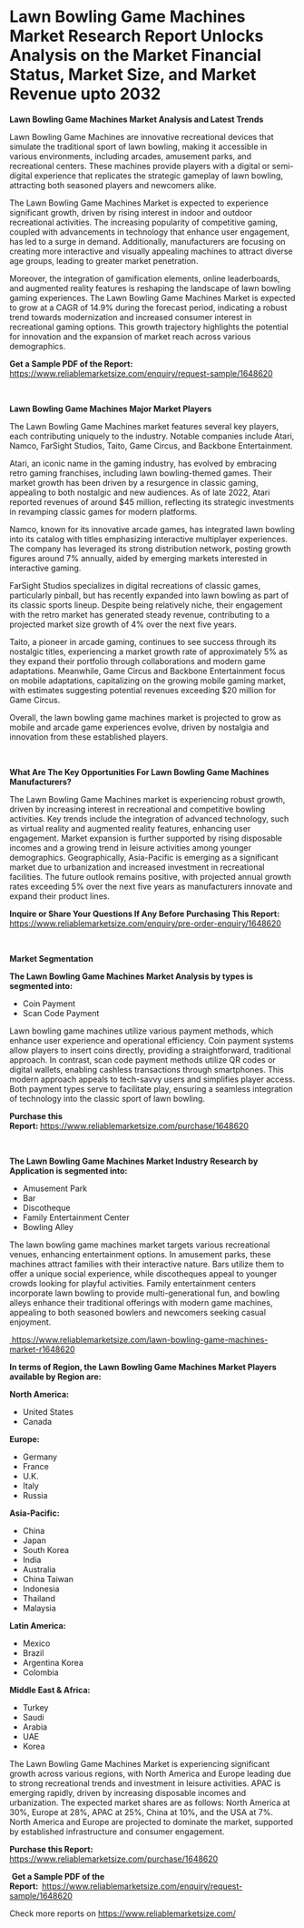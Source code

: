 <p><h1>Lawn Bowling Game Machines Market Research Report Unlocks Analysis on the Market Financial Status, Market Size, and Market Revenue upto 2032</h1></p><p><strong>Lawn Bowling Game Machines Market Analysis and Latest Trends</strong></p>
<p><p>Lawn Bowling Game Machines are innovative recreational devices that simulate the traditional sport of lawn bowling, making it accessible in various environments, including arcades, amusement parks, and recreational centers. These machines provide players with a digital or semi-digital experience that replicates the strategic gameplay of lawn bowling, attracting both seasoned players and newcomers alike.</p><p>The Lawn Bowling Game Machines Market is expected to experience significant growth, driven by rising interest in indoor and outdoor recreational activities. The increasing popularity of competitive gaming, coupled with advancements in technology that enhance user engagement, has led to a surge in demand. Additionally, manufacturers are focusing on creating more interactive and visually appealing machines to attract diverse age groups, leading to greater market penetration.</p><p>Moreover, the integration of gamification elements, online leaderboards, and augmented reality features is reshaping the landscape of lawn bowling gaming experiences. The Lawn Bowling Game Machines Market is expected to grow at a CAGR of 14.9% during the forecast period, indicating a robust trend towards modernization and increased consumer interest in recreational gaming options. This growth trajectory highlights the potential for innovation and the expansion of market reach across various demographics.</p></p>
<p><strong>Get a Sample PDF of the Report:&nbsp;</strong> <a href="https://www.reliablemarketsize.com/enquiry/request-sample/1648620?utm_campaign=2944&utm_medium=2&utm_source=Github&utm_content=ia&utm_term=25032025&utm_id=lawn-bowling-game-machines">https://www.reliablemarketsize.com/enquiry/request-sample/1648620</a></p>
<p>&nbsp;</p>
<p><strong>Lawn Bowling Game Machines Major Market Players</strong></p>
<p><p>The Lawn Bowling Game Machines market features several key players, each contributing uniquely to the industry. Notable companies include Atari, Namco, FarSight Studios, Taito, Game Circus, and Backbone Entertainment.</p><p>Atari, an iconic name in the gaming industry, has evolved by embracing retro gaming franchises, including lawn bowling-themed games. Their market growth has been driven by a resurgence in classic gaming, appealing to both nostalgic and new audiences. As of late 2022, Atari reported revenues of around $45 million, reflecting its strategic investments in revamping classic games for modern platforms.</p><p>Namco, known for its innovative arcade games, has integrated lawn bowling into its catalog with titles emphasizing interactive multiplayer experiences. The company has leveraged its strong distribution network, posting growth figures around 7% annually, aided by emerging markets interested in interactive gaming.</p><p>FarSight Studios specializes in digital recreations of classic games, particularly pinball, but has recently expanded into lawn bowling as part of its classic sports lineup. Despite being relatively niche, their engagement with the retro market has generated steady revenue, contributing to a projected market size growth of 4% over the next five years.</p><p>Taito, a pioneer in arcade gaming, continues to see success through its nostalgic titles, experiencing a market growth rate of approximately 5% as they expand their portfolio through collaborations and modern game adaptations. Meanwhile, Game Circus and Backbone Entertainment focus on mobile adaptations, capitalizing on the growing mobile gaming market, with estimates suggesting potential revenues exceeding $20 million for Game Circus.</p><p>Overall, the lawn bowling game machines market is projected to grow as mobile and arcade game experiences evolve, driven by nostalgia and innovation from these established players.</p></p>
<p>&nbsp;</p>
<p><strong>What Are The Key Opportunities For Lawn Bowling Game Machines Manufacturers?</strong></p>
<p><p>The Lawn Bowling Game Machines market is experiencing robust growth, driven by increasing interest in recreational and competitive bowling activities. Key trends include the integration of advanced technology, such as virtual reality and augmented reality features, enhancing user engagement. Market expansion is further supported by rising disposable incomes and a growing trend in leisure activities among younger demographics. Geographically, Asia-Pacific is emerging as a significant market due to urbanization and increased investment in recreational facilities. The future outlook remains positive, with projected annual growth rates exceeding 5% over the next five years as manufacturers innovate and expand their product lines.</p></p>
<p><strong>Inquire or Share Your Questions If Any Before Purchasing This Report:</strong> <a href="https://www.reliablemarketsize.com/enquiry/pre-order-enquiry/1648620?utm_campaign=2944&utm_medium=2&utm_source=Github&utm_content=ia&utm_term=25032025&utm_id=lawn-bowling-game-machines">https://www.reliablemarketsize.com/enquiry/pre-order-enquiry/1648620</a></p>
<p>&nbsp;</p>
<p><strong>Market Segmentation</strong></p>
<p><strong>The Lawn Bowling Game Machines Market Analysis by types is segmented into:</strong></p>
<p><ul><li>Coin Payment</li><li>Scan Code Payment</li></ul></p>
<p><p>Lawn bowling game machines utilize various payment methods, which enhance user experience and operational efficiency. Coin payment systems allow players to insert coins directly, providing a straightforward, traditional approach. In contrast, scan code payment methods utilize QR codes or digital wallets, enabling cashless transactions through smartphones. This modern approach appeals to tech-savvy users and simplifies player access. Both payment types serve to facilitate play, ensuring a seamless integration of technology into the classic sport of lawn bowling.</p></p>
<p><strong>Purchase this Report:&nbsp;</strong><a href="https://www.reliablemarketsize.com/purchase/1648620?utm_campaign=2944&utm_medium=2&utm_source=Github&utm_content=ia&utm_term=25032025&utm_id=lawn-bowling-game-machines">https://www.reliablemarketsize.com/purchase/1648620</a></p>
<p>&nbsp;</p>
<p><strong>The Lawn Bowling Game Machines Market Industry Research by Application is segmented into:</strong></p>
<p><ul><li>Amusement Park</li><li>Bar</li><li>Discotheque</li><li>Family Entertainment Center</li><li>Bowling Alley</li></ul></p>
<p><p>The lawn bowling game machines market targets various recreational venues, enhancing entertainment options. In amusement parks, these machines attract families with their interactive nature. Bars utilize them to offer a unique social experience, while discotheques appeal to younger crowds looking for playful activities. Family entertainment centers incorporate lawn bowling to provide multi-generational fun, and bowling alleys enhance their traditional offerings with modern game machines, appealing to both seasoned bowlers and newcomers seeking casual enjoyment.</p></p>
<p><a href="https://www.reliablemarketsize.com/lawn-bowling-game-machines-market-r1648620?utm_campaign=2944&utm_medium=2&utm_source=Github&utm_content=ia&utm_term=25032025&utm_id=lawn-bowling-game-machines">&nbsp;https://www.reliablemarketsize.com/lawn-bowling-game-machines-market-r1648620</a></p>
<p><strong>In terms of Region, the Lawn Bowling Game Machines Market Players available by Region are:</strong></p>
<p>
    <p> <strong> North America: </strong>
        <ul>
            <li>United States</li>
            <li>Canada</li>
        </ul>
        </p> 
    <p> <strong> Europe: </strong>
        <ul>
            <li>Germany</li>
            <li>France</li>
            <li>U.K.</li>
            <li>Italy</li>
            <li>Russia</li>
        </ul>
        </p> 
    <p> <strong> Asia-Pacific: </strong>
        <ul>
            <li>China</li>
            <li>Japan</li>
            <li>South Korea</li>
            <li>India</li>
            <li>Australia</li>
            <li>China Taiwan</li>
            <li>Indonesia</li>
            <li>Thailand</li>
            <li>Malaysia</li>
        </ul>
        </p> 
    <p> <strong> Latin America: </strong>
        <ul>
            <li>Mexico</li>
            <li>Brazil</li>
            <li>Argentina Korea</li>
            <li>Colombia</li>
        </ul>
        </p> 
    <p> <strong> Middle East & Africa: </strong>
        <ul>
            <li>Turkey</li>
            <li>Saudi</li>
            <li>Arabia</li>
            <li>UAE</li>
            <li>Korea</li>
        </ul>
    </p>
    </p>
<p><p>The Lawn Bowling Game Machines Market is experiencing significant growth across various regions, with North America and Europe leading due to strong recreational trends and investment in leisure activities. APAC is emerging rapidly, driven by increasing disposable incomes and urbanization. The expected market shares are as follows: North America at 30%, Europe at 28%, APAC at 25%, China at 10%, and the USA at 7%. North America and Europe are projected to dominate the market, supported by established infrastructure and consumer engagement.</p></p>
<p><strong>Purchase this Report: </strong><a href="https://www.reliablemarketsize.com/purchase/1648620?utm_campaign=2944&utm_medium=2&utm_source=Github&utm_content=ia&utm_term=25032025&utm_id=lawn-bowling-game-machines">https://www.reliablemarketsize.com/purchase/1648620</a></p>
<p>&nbsp;<strong>Get a Sample PDF of the Report:&nbsp;&nbsp;</strong><a href="https://www.reliablemarketsize.com/enquiry/request-sample/1648620?utm_campaign=2944&utm_medium=2&utm_source=Github&utm_content=ia&utm_term=25032025&utm_id=lawn-bowling-game-machines">https://www.reliablemarketsize.com/enquiry/request-sample/1648620</a></p>
<p><strong></strong></p>
<p>Check more reports on <a href="https://www.reliablemarketsize.com/?utm_campaign=2944&utm_medium=2&utm_source=Github&utm_content=ia&utm_term=25032025&utm_id=lawn-bowling-game-machines">https://www.reliablemarketsize.com/</a></p>
